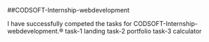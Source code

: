 ##CODSOFT-Internship-webdevelopment

I have successfully competed the tasks for CODSOFT-Internship-webdevelopment.®️
task-1 landing
task-2 portfolio
task-3 calculator
